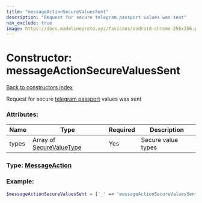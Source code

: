 ```yaml
---
title: "messageActionSecureValuesSent"
description: "Request for secure telegram passport values was sent"
nav_exclude: true
image: https://docs.madelineproto.xyz/favicons/android-chrome-256x256.png
---
```

# Constructor: messageActionSecureValuesSent  
[Back to constructors index](/API_docs/constructors/index.md)



Request for secure [telegram passport](https://core.telegram.org/passport) values was sent

### Attributes:

| Name     |    Type       | Required | Description |
|----------|---------------|----------|-------------|
|types|Array of [SecureValueType](/API_docs/types/SecureValueType.md) | Yes|Secure value types|



### Type: [MessageAction](/API_docs/types/MessageAction.md)


### Example:

```php
$messageActionSecureValuesSent = ['_' => 'messageActionSecureValuesSent', 'types' => [SecureValueType, SecureValueType]];
```  
